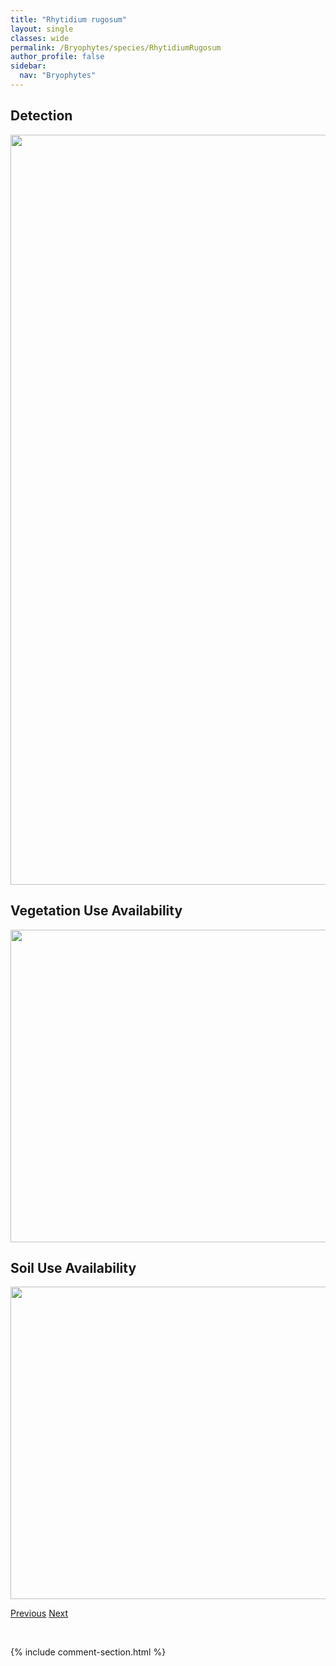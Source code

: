 ```yaml
---
title: "Rhytidium rugosum"
layout: single
classes: wide
permalink: /Bryophytes/species/RhytidiumRugosum
author_profile: false
sidebar:
  nav: "Bryophytes"
---
```


<h2>Detection</h2>

<a href="https://drive.google.com/uc?export=view&id=1wYPVh1uJ03PuqsxfLnT5SU58mLHcfwRP">
<img src="https://drive.google.com/uc?export=view&id=1wYPVh1uJ03PuqsxfLnT5SU58mLHcfwRP" height = "1200" width = "800">
</a>


<h2>Vegetation Use Availability</h2>

<a href="https://drive.google.com/uc?export=view&id=1RZc_N_B-JTKHggV5vrg_RTiPbuAu4H3d">
<img src="https://drive.google.com/uc?export=view&id=1RZc_N_B-JTKHggV5vrg_RTiPbuAu4H3d" height = "500" width = "1000">
</a>


<h2>Soil Use Availability</h2>

<a href="https://drive.google.com/uc?export=view&id=1OK2DTc5Is6-wQEKzhIdNi-zG2l4wlakT">
<img src="https://drive.google.com/uc?export=view&id=1OK2DTc5Is6-wQEKzhIdNi-zG2l4wlakT" height = "500" width = "1000">
</a>


<a href="/DevelopmentWebsite/Bryophytes/species/RhytidiadelphusTriquetrus" class="pagination--pager" title="Rhytidiadelphus triquetrus">Previous</a> <a href="/DevelopmentWebsite/Bryophytes/species/RiccardiaChamedryfolia" class="pagination--pager" title="Riccardia chamedryfolia">Next</a>

<p>&nbsp;</p>

{% include comment-section.html %}
